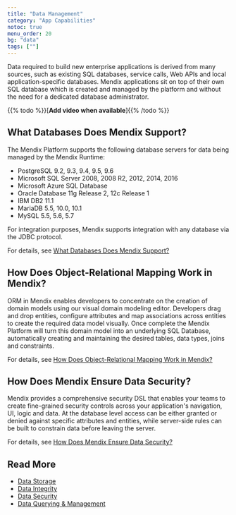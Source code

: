 ```yaml
---
title: "Data Management"
category: "App Capabilities"
notoc: true
menu_order: 20
bg: "data"
tags: [""]
---
```


Data required to build new enterprise applications is derived from many sources, such as existing SQL databases, service calls, Web APIs and local application-specific databases. Mendix applications sit on top of their own SQL database which is created and managed by the platform and without the need for a dedicated database administrator. 

{{% todo %}}[**Add video when available**]{{% /todo %}}

## What Databases Does Mendix Support?

The Mendix Platform supports the following database servers for data being managed by the Mendix Runtime:

* PostgreSQL 9.2, 9.3, 9.4, 9.5, 9.6
* Microsoft SQL Server 2008, 2008 R2, 2012, 2014, 2016
* Microsoft Azure SQL Database
* Oracle Database 11g Release 2, 12c Release 1
* IBM DB2 11.1
* MariaDB 5.5, 10.0, 10.1
* MySQL 5.5, 5.6, 5.7

For integration purposes, Mendix supports integration with any database via the JDBC protocol.

For details, see [What Databases Does Mendix Support?](data-storage#database-support)

## How Does Object-Relational Mapping Work in Mendix?

ORM in Mendix enables developers to concentrate on the creation of domain models using our visual domain modeling editor. Developers drag and drop entities, configure attributes and map associations across entities to create the required data model visually. Once complete the Mendix Platform will turn this domain model into an underlying SQL Database, automatically creating and maintaining the desired tables, data types, joins and constraints.

For details, see [How Does Object-Relational Mapping Work in Mendix?](data-storage#object-relational-mapping)

## How Does Mendix Ensure Data Security?

Mendix provides a comprehensive security DSL that enables your teams to create fine-grained security controls across your application's navigation, UI, logic and data. At the database level access can be either granted or denied against specific attributes and entities, while server-side rules can be built to constrain data before leaving the server. 

For details, see [How Does Mendix Ensure Data Security?](data-security#ensure-data-security)

## Read More

* [Data Storage](data-storage)
* [Data Integrity](data-integrity)
* [Data Security](data-security)
* [Data Querying & Management](querying-managing-data)
